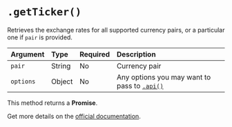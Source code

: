 # `.getTicker()`

Retrieves the exchange rates for all supported currency pairs, or a particular one if `pair` is provided.

| Argument  | Type   | Required | Description                                              |
|:----------|:-------|:---------|:---------------------------------------------------------|
| `pair`    | String | No       | Currency pair                                            |
| `options` | Object | No       | Any options you may want to pass to [`.api()`](/sdk#api) |

This method returns a **Promise**.

Get more details on the [official documentation](https://uphold.com/en/developer/api/documentation/#tickers).

